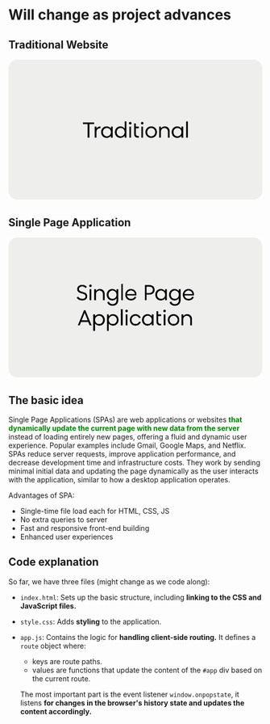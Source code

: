 # **Will change as project advances**

## Traditional Website

<img src="readme_utils/traditional.gif" alt="Traditional" width="800">


## Single Page Application

<img src="readme_utils/SPA.gif" alt="Single Page Application" width="800">


## The basic idea
Single Page Applications (SPAs) are web applications or websites <strong style="color : green;">that dynamically update the current page with new data from the server</strong> instead of loading entirely new pages, offering a fluid and dynamic user experience. Popular examples include Gmail, Google Maps, and Netflix. SPAs reduce server requests, improve application performance, and decrease development time and infrastructure costs. They work by sending minimal initial data and updating the page dynamically as the user interacts with the application, similar to how a desktop application operates.


Advantages of SPA:
- Single-time file load each for HTML, CSS, JS
- No extra queries to server
- Fast and responsive front-end building
- Enhanced user experiences


## Code explanation
So far, we have three files (might change as we code along):
- ```index.html```:
	Sets up the basic structure, including **linking to the CSS and JavaScript files.**
- ```style.css```:
	Adds **styling** to the application.

- ```app.js```:
	Contains the logic for **handling client-side routing.** It defines a ```route``` object where:
	- keys are route paths.
	- values are functions that update the content of the ```#app``` div based on the current route.

	The most important part is the event listener ```window.onpopstate```, it listens **for changes in the browser's history state and updates the content accordingly.**
